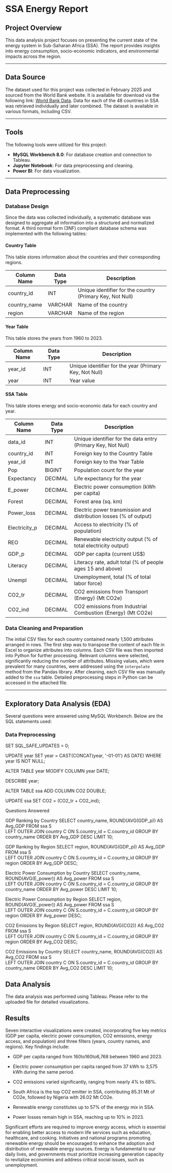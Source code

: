 # SSA Energy Report

## Project Overview
This data analysis project focuses on presenting the current state of the energy system in Sub-Saharan Africa (SSA). The report provides insights into energy consumption, socio-economic indicators, and environmental impacts across the region.

---

## Data Source
The dataset used for this project was collected in February 2025 and sourced from the World Bank website. It is available for download via the following link: [World Bank Data](https://data.worldbank.org/). Data for each of the 48 countries in SSA was retrieved individually and later combined. The dataset is available in various formats, including CSV.

---

## Tools
The following tools were utilized for this project:
- **MySQL Workbench 8.0**: For database creation and connection to Tableau.
- **Jupyter Notebook**: For data preprocessing and cleaning.
- **Power BI**: For data visualization.

---

## Data Preprocessing

### Database Design
Since the data was collected individually, a systematic database was designed to aggregate all information into a structured and normalized format. A third normal form (3NF) compliant database schema was implemented with the following tables:

#### **Country Table**
This table stores information about the countries and their corresponding regions.

| Column Name   | Data Type | Description                              |
|---------------|-----------|------------------------------------------|
| country_id    | INT       | Unique identifier for the country (Primary Key, Not Null) |
| country_name  | VARCHAR   | Name of the country                      |
| region        | VARCHAR   | Name of the region                       |

#### **Year Table**
This table stores the years from 1960 to 2023.

| Column Name | Data Type | Description                              |
|-------------|-----------|------------------------------------------|
| year_id     | INT       | Unique identifier for the year (Primary Key, Not Null) |
| year        | INT       | Year value                               |

#### **SSA Table**
This table stores energy and socio-economic data for each country and year.

| Column Name       | Data Type | Description                              |
|-------------------|-----------|------------------------------------------|
| data_id           | INT       | Unique identifier for the data entry (Primary Key, Not Null) |
| country_id        | INT       | Foreign key to the Country Table         |
| year_id           | INT       | Foreign key to the Year Table            |
| Pop               | BIGINT    | Population count for the year            |
| Expectancy        | DECIMAL   | Life expectancy for the year             |
| E_power           | DECIMAL   | Electric power consumption (kWh per capita) |
| Forest            | DECIMAL   | Forest area (sq. km)                     |
| Power_loss        | DECIMAL   | Electric power transmission and distribution losses (% of output) |
| Electricity_p     | DECIMAL   | Access to electricity (% of population)  |
| REO               | DECIMAL   | Renewable electricity output (% of total electricity output) |
| GDP_p             | DECIMAL   | GDP per capita (current US$)             |
| Literacy          | DECIMAL   | Literacy rate, adult total (% of people ages 15 and above) |
| Unempl            | DECIMAL   | Unemployment, total (% of total labor force) |
| CO2_tr            | DECIMAL   | CO2 emissions from Transport (Energy) (Mt CO2e) |
| CO2_ind           | DECIMAL   | CO2 emissions from Industrial Combustion (Energy) (Mt CO2e) |

### Data Cleaning and Preparation
The initial CSV files for each country contained nearly 1,500 attributes arranged in rows. The first step was to transpose the content of each file in Excel to organize attributes into columns. Each CSV file was then imported into Python for further processing. Relevant columns were selected, significantly reducing the number of attributes. Missing values, which were prevalent for many countries, were addressed using the `interpolate` method from the Pandas library. After cleaning, each CSV file was manually added to the `ssa` table. Detailed preprocessing steps in Python can be accessed in the attached file.

---

## Exploratory Data Analysis (EDA)
Several questions were answered using MySQL Workbench. Below are the SQL statements used:

### Data Preprocessing
SET SQL_SAFE_UPDATES = 0;

UPDATE year
SET year = CAST(CONCAT(year, '-01-01') AS DATE)
WHERE year IS NOT NULL;

ALTER TABLE year
MODIFY COLUMN year DATE;

DESCRIBE year;

ALTER TABLE ssa
ADD COLUMN CO2 DOUBLE;

UPDATE ssa
SET CO2 = (CO2_tr + CO2_ind);

Questions Answered

GDP Ranking by Country
SELECT country_name, 
       ROUND(AVG(GDP_p)) AS Avg_GDP
FROM ssa S  
LEFT OUTER JOIN country C
ON S.country_id = C.country_id
GROUP BY country_name
ORDER BY Avg_GDP DESC
LIMIT 10;

GDP Ranking by Region
SELECT region, 
       ROUND(AVG(GDP_p)) AS Avg_GDP
FROM ssa S  
LEFT OUTER JOIN country C
ON S.country_id = C.country_id
GROUP BY region
ORDER BY Avg_GDP DESC;

Electric Power Consumption by Country
SELECT country_name, 
       ROUND(AVG(E_power)) AS Avg_power
FROM ssa S  
LEFT OUTER JOIN country C
ON S.country_id = C.country_id
GROUP BY country_name
ORDER BY Avg_power DESC
LIMIT 10;

Electric Power Consumption by Region
SELECT region, 
       ROUND(AVG(E_power)) AS Avg_power
FROM ssa S  
LEFT OUTER JOIN country C
ON S.country_id = C.country_id
GROUP BY region
ORDER BY Avg_power DESC;

CO2 Emissions by Region
SELECT region, 
       ROUND(AVG(CO2)) AS Avg_CO2
FROM ssa S  
LEFT OUTER JOIN country C
ON S.country_id = C.country_id
GROUP BY region
ORDER BY Avg_CO2 DESC;

CO2 Emissions by Country
SELECT country_name, 
       ROUND(AVG(CO2)) AS Avg_CO2
FROM ssa S  
LEFT OUTER JOIN country C
ON S.country_id = C.country_id
GROUP BY country_name
ORDER BY Avg_CO2 DESC
LIMIT 10;

## Data Analysis
The data analysis was performed using Tableau. Please refer to the uploaded file for detailed visualizations.

## Results

Seven interactive visualizations were created, incorporating five key metrics (GDP per capita, electric power consumption, CO2 emissions, energy access, and population) and three filters (years, country names, and regions). Key findings include:

- GDP per capita ranged from 160to160to6,768 between 1960 and 2023.

- Electric power consumption per capita ranged from 37 kWh to 3,575 kWh during the same period.

- CO2 emissions varied significantly, ranging from nearly 4% to 68%.

- South Africa is the top CO2 emitter in SSA, contributing 85.31 Mt of CO2e, followed by Nigeria with 26.02 Mt CO2e.

- Renewable energy constitutes up to 57% of the energy mix in SSA.

- Power losses remain high in SSA, reaching up to 10% in 2023.

Significant efforts are required to improve energy access, which is essential for enabling better access to modern life services such as education, healthcare, and cooking. Initiatives and national programs promoting renewable energy should be encouraged to enhance the adoption and distribution of renewable energy sources. Energy is fundamental to our daily lives, and governments must prioritize increasing generation capacity to revitalize economies and address critical social issues, such as unemployment.
